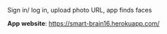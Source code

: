Sign in/ log in, upload photo URL, app finds faces

**App website**: https://smart-brain16.herokuapp.com/
